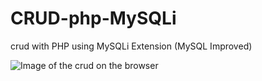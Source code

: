 # CRUD-php-MySQLi
crud with PHP using MySQLi Extension (MySQL Improved)

![Image of the crud on the browser](crud.jpg "crud on the browser")